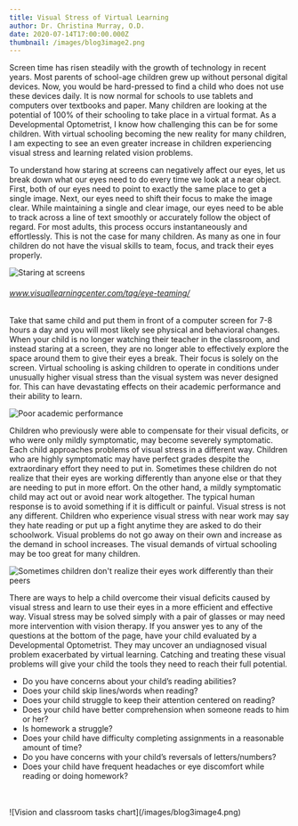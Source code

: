 ```yaml
---
title: Visual Stress of Virtual Learning
author: Dr. Christina Murray, O.D.
date: 2020-07-14T17:00:00.000Z
thumbnail: /images/blog3image2.png
---
```

Screen time has risen steadily with the growth of technology in recent years. Most parents of school-age children grew up without personal digital devices. Now, you would be hard-pressed to find a child who does not use these devices daily. It is now normal for schools to use tablets and computers over textbooks and paper. Many children are looking at the potential of 100% of their schooling to take place in a virtual format. As a Developmental Optometrist, I know how challenging this can be for some children. With virtual schooling becoming the new reality for many children, I am expecting to see an even greater increase in children experiencing visual stress and learning related vision problems.

To understand how staring at screens can negatively affect our eyes, let us break down what our eyes need to do every time we look at a near object. First, both of our eyes need to point to exactly the same place to get a single image. Next, our eyes need to shift their focus to make the image clear. While maintaining a single and clear image, our eyes need to be able to track across a line of text smoothly or accurately follow the object of regard. For most adults, this process occurs instantaneously and effortlessly. This is not the case for many children. As many as one in four children do not have the visual skills to team, focus, and track their eyes properly.

![Staring at screens](/images/blog3image1.png)

###### _www.visuallearningcenter.com/tag/eye-teaming/_

Take that same child and put them in front of a computer screen for 7-8 hours a day and you will most likely see physical and behavioral changes. When your child is no longer watching their teacher in the classroom, and instead staring at a screen, they are no longer able to effectively explore the space around them to give their eyes a break. Their focus is solely on the screen. Virtual schooling is asking children to operate in conditions under unusually higher visual stress than the visual system was never designed for. This can have devastating effects on their academic performance and their ability to learn. 

![Poor academic performance](/images/blog3image2.png)

Children who previously were able to compensate for their visual deficits, or who were only mildly symptomatic, may become severely symptomatic. Each child approaches problems of visual stress in a different way. Children who are highly symptomatic may have perfect grades despite the extraordinary effort they need to put in.  Sometimes these children do not realize that their eyes are working differently than anyone else or that they are needing to put in more effort. On the other hand, a mildly symptomatic child may act out or avoid near work altogether. The typical human response is to avoid something if it is difficult or painful.  Visual stress is not any different. Children who experience visual stress with near work may say they hate reading or put up a fight anytime they are asked to do their schoolwork. Visual problems do not go away on their own and increase as the demand in school increases. The visual demands of virtual schooling may be too great for many children.

![Sometimes children don't realize their eyes work differently than their peers](/images/blog3image3.png)

There are ways to help a child overcome their visual deficits caused by visual stress and learn to use their eyes in a more efficient and effective way. Visual stress may be solved simply with a pair of glasses or may need more intervention with vision therapy. If you answer yes to any of the questions at the bottom of the page, have your child evaluated by a Developmental Optometrist. They may uncover an undiagnosed visual problem exacerbated by virtual learning. Catching and treating these visual problems will give your child the tools they need to reach their full potential.
<br>
* Do you have concerns about your child’s reading abilities?
* Does your child skip lines/words when reading?
* Does your child struggle to keep their attention centered on reading?
* Does your child have better comprehension when someone reads to him or her?
* Is homework a struggle?
* Does your child have difficulty completing assignments in a reasonable amount of time?
* Do you have concerns with your child’s reversals of letters/numbers?
* Does your child have frequent headaches or eye discomfort while reading or doing homework?

<br>
<br>
![Vision and classroom tasks chart](/images/blog3image4.png)
